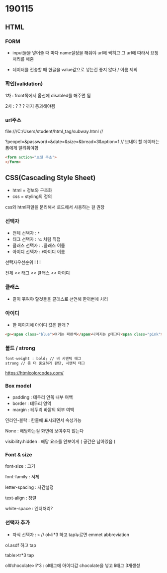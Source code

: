 # 190115

## HTML

### FORM

- input들을 넣어줄 때 마다 name설정을 해줘야 url에 찍히고 그 url에 따라서 요청 처리를 해줌

- 데이터를 전송할 때 한글을 value값으로 넣는건 좋지 않다 / 이름 제외



### 확인(validation)

1차 : front쪽에서 옵션에 disabled를 해주면 됨

2차 : ? ?  ? 까지 통과해야됨



### url주소

file:///C:/Users/student/html_tag/subway.html       // 

?peopel=&password=&date=&size=&bread=3&option=1  // 보내야 할 데이터는 폼에게 알려줘야함

```html
<form action="보낼 주소">
</form>
```



## CSS(Cascading Style Sheet)

- html = 정보와 구조화
- css = styling의 정의

css와 html파일을 분리해서 로드해서 사용하는 걸 권장



### 선택자

- 전체 선택자 : `*`
- 태그 선택자 : `h1` 처럼 직접
- 클래스 선택자 : `.`클래스 이름
- 아이디 선택자 : `#`아이디 이름

선택자우선순위 ! ! !

전체 << 태그 << 클래스 << 아이디 



### 클래스

- 같이 묶여야 할것들을 클래스로 선언해 한꺼번에 처리

### 아이디

- 한 페이지에 아이디 값은 한개 ?



```html
<p><span class="blue">여기는 파란색</span>나머지는 p태그다<span class="pink">여기는 분홍색</span></p>
```

### 볼드 / strong

```html
font-weight : bold; // 비 시맨틱 태그
strong // 좀 더 중요하게 판단, 시맨틱 태그
```



https://htmlcolorcodes.com/



### Box model

- padding :  테두리 안쪾 내부 여백
- border  : 테두리 영역
- margin : 테두리 바깥의 외부 여백

인라인-블락 : 한줄에 표시되면서 속성가능

None : 해당하는걸 화면에 보여주지 않는다

visibility:hidden : 해당 요소를 안보이게 ( 공간은 남아있음 ) 



### Font & size

font-size : 크기

font-family : 서체

letter-spacing : 자간설정

text-align : 정렬

white-space : 엔터처리?



### 선택자 추가



- 자식 선택자  : `>` //  ol`>`li*3 하고 tap누르면 emmet abbreviation 

ol.asdf 하고 tap

table>tr*3 tap 

ol#chocolate>li*3 : ol태그에 아이디값 chocolate을 넣고 li태그 3개생성